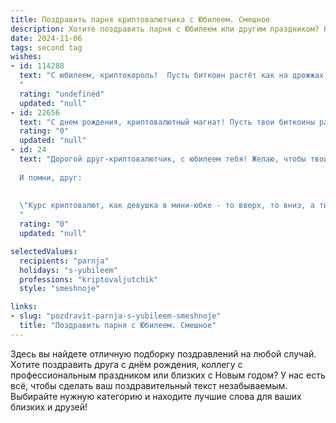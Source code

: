 ```yaml
---
title: Поздравить парня криптовалютчика с Юбилеем. Смешное
description: Хотите поздравить парня с Юбилеем или другим праздником? Наш ИИ создаст незабываемое поздравление, а вы обязательно выделитесь среди других.  
date: 2024-11-06
tags: second tag
wishes:
- id: 114288
  text: "С юбилеем, криптокороль!  Пусть биткоин растёт как на дрожжах, а твои доходы — ещё быстрее!  Желаю тебе таких баснословных прибылей, чтобы даже ламборгини казалась тебе слишком скромным приобретением.  Пусть фортуна тебе улыбается, а волатильность рынка — не более, чем лёгкая дрожь от предвкушения богатства!  Будь здоров, богат и, главное,  не потеряй свой приватный ключ!
  "
  rating: "undefined"
  updated: "null"
- id: 22656
  text: "С днем рождения, криптовалютный магнат! Пусть твои биткоины растут, как на дрожжах, а твои эфиры сияют ярче солнца! Пусть каждый твой хэш становится золотым, а каждая транзакция - удачной! Желаю, чтобы твои инвестиции всегда были в плюсе, а твои альткоины никогда не становились альт-этой! Смех и успех в твоем юбилее, крипто-король!"
  rating: "0"
  updated: "null"
- id: 24
  text: "Дорогой друг-криптовалютчик, с юбилеем тебя! Желаю, чтобы твои биткоины росли, как на дрожжах, а альткоины не падали, как твой стакан на вечеринке. Пусть твой кошелек всегда будет толстым, как книга с предсказаниями Нострадамуса, а майнинг-ферма работает, как швейцарские часы.
  
  И помни, друг:
  
  
  \"Курс криптовалют, как девушка в мини-юбке - то вверх, то вниз, а ты стойкий мужчина - держись!\"
  "
  rating: "0"
  updated: "null"

selectedValues:
  recipients: "parnja"
  holidays: "s-yubileem"
  professions: "kriptovaljutchik"
  style: "smeshnoje"

links:
- slug: "pozdravit-parnja-s-yubileem-smeshnoje"
  title: "Поздравить парня с Юбилеем. Смешное"
---
```


Здесь вы найдете отличную подборку поздравлений на любой случай. 
Хотите поздравить друга с днём рождения, коллегу с профессиональным праздником или близких с Новым годом? У нас есть всё, чтобы сделать ваш поздравительный текст незабываемым. Выбирайте нужную категорию и находите лучшие слова для ваших близких и друзей!
